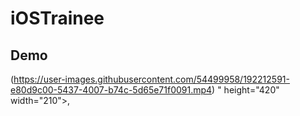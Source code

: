 # iOSTrainee

## Demo
(https://user-images.githubusercontent.com/54499958/192212591-e80d9c00-5437-4007-b74c-5d65e71f0091.mp4)
" height="420" width="210">,


